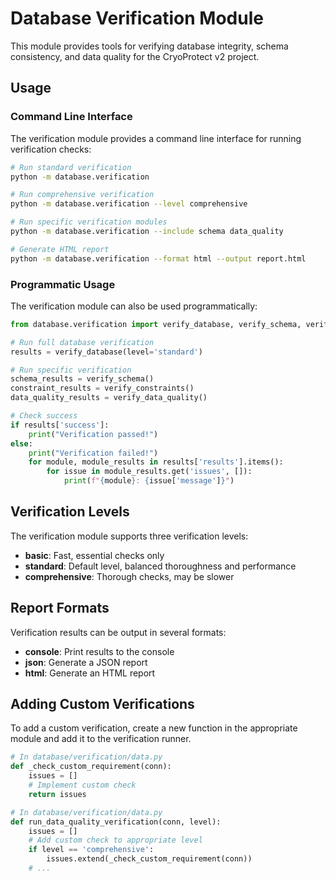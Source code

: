 # Database Verification Module

This module provides tools for verifying database integrity, schema consistency, and data quality for the CryoProtect v2 project.

## Usage

### Command Line Interface

The verification module provides a command line interface for running verification checks:

```bash
# Run standard verification
python -m database.verification

# Run comprehensive verification
python -m database.verification --level comprehensive

# Run specific verification modules
python -m database.verification --include schema data_quality

# Generate HTML report
python -m database.verification --format html --output report.html
```

### Programmatic Usage

The verification module can also be used programmatically:

```python
from database.verification import verify_database, verify_schema, verify_constraints, verify_data_quality

# Run full database verification
results = verify_database(level='standard')

# Run specific verification
schema_results = verify_schema()
constraint_results = verify_constraints()
data_quality_results = verify_data_quality()

# Check success
if results['success']:
    print("Verification passed!")
else:
    print("Verification failed!")
    for module, module_results in results['results'].items():
        for issue in module_results.get('issues', []):
            print(f"{module}: {issue['message']}")
```

## Verification Levels

The verification module supports three verification levels:

- **basic**: Fast, essential checks only
- **standard**: Default level, balanced thoroughness and performance
- **comprehensive**: Thorough checks, may be slower

## Report Formats

Verification results can be output in several formats:

- **console**: Print results to the console
- **json**: Generate a JSON report
- **html**: Generate an HTML report

## Adding Custom Verifications

To add a custom verification, create a new function in the appropriate module and add it to the verification runner.

```python
# In database/verification/data.py
def _check_custom_requirement(conn):
    issues = []
    # Implement custom check
    return issues

# In database/verification/data.py
def run_data_quality_verification(conn, level):
    issues = []
    # Add custom check to appropriate level
    if level == 'comprehensive':
        issues.extend(_check_custom_requirement(conn))
    # ...